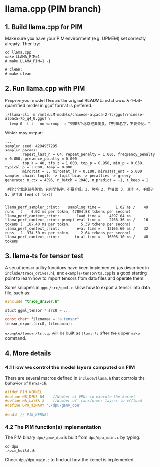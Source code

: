# llama.cpp (PIM branch)

## 1. Build llama.cpp for PIM
Make sure you have your PIM environment (e.g. UPMEM) set correctly already. Then try:
```
cd llama.cpp
make LLAMA_PIM=1
# make LLAMA_PIM=1 -j

# clean:
# make clean
```

## 2. Run llama.cpp with PIM
Prepare your model files as the original README.md shows. A 4-bit-quantified model in gguf format is prefered.

```
./llama-cli -m /mnt/LLM-models/chinese-alpaca-2-7b/gguf/chinese-alpaca-7b_q4_0.gguf \
--temp 0 -t 1 --no-warmup -p "列举5个北京经典美食。只列举名字，不要介绍。"
```

Which may output:
```shell
...
sampler seed: 4294967295
sampler params:
        repeat_last_n = 64, repeat_penalty = 1.000, frequency_penalty = 0.000, presence_penalty = 0.000
        top_k = 40, tfs_z = 1.000, top_p = 0.950, min_p = 0.050, typical_p = 1.000, temp = 0.000
        mirostat = 0, mirostat_lr = 0.100, mirostat_ent = 5.000
sampler chain: logits -> logit-bias -> penalties -> greedy
generate: n_ctx = 4096, n_batch = 2048, n_predict = -1, n_keep = 1

 列举5个北京经典美食。只列举名字，不要介绍。1. 烤鸭 2. 炸酱面 3. 豆汁 4. 羊蝎子 5. 驴打滚 [end of text]


llama_perf_sampler_print:    sampling time =       1.02 ms /    49 runs   (    0.02 ms per token, 47804.88 tokens per second)
llama_perf_context_print:        load time =    4097.04 ms
llama_perf_context_print: prompt eval time =    2966.36 ms /    16 tokens (  185.40 ms per token,     5.39 tokens per second)
llama_perf_context_print:        eval time =   12105.60 ms /    32 runs   (  378.30 ms per token,     2.64 tokens per second)
llama_perf_context_print:       total time =   16206.10 ms /    48 tokens

```

## 3. llama-ts for tensor test
A set of tensor utility functions have been implemented (as described in `include/trace_driver.h`), and `example/tensor/ts.cpp` is a good starting point to learn how to import tensors from data files and operate them.

Some snippets in `ggml/src/ggml.c` show how to export a tensor into data file, such as:
```c
#include "trace_driver.h"

stuct ggml_tensor * src0 = ...
...
const char* filenamea = "a.tensor";
tensor_export(src0, filenamea);
```

`example/tensor/ts.cpp` will be built as `llama-ts` after the upper `make` command.


## 4. More details
### 4.1 How we control the model layers computed on PIM
There are several macros defined in `include/llama.h` that controls the bahavior of llama-cli:

```c++
#ifdef PIM_KERNEL
#define NR_DPUS 64    //Number of DPUs to execute the kernel
#define NR_LAYER 2    //Number of transformer layers to offload
#define DPU_BINARY "./dpu/gemv_dpu"
...
#endif // PIM_KERNEL
```

### 4.2 The PIM function(s) implementation
The PIM binary `dpu/gemv_dpu` is built from `dpu/dpu_main.c` by typing:
```shell
cd dpu
./pim_build.sh
```
Check `dpu/dpu_main.c` to find out how the kernel is implemented.
